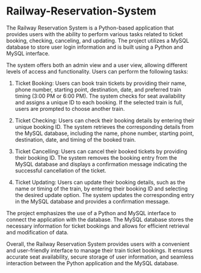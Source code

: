 # Railway-Reservation-System

The Railway Reservation System is a Python-based application that provides users with the ability to perform various tasks related to ticket booking, checking, canceling, and updating. The project utilizes a MySQL database to store user login information and is built using a Python and MySQL interface.

The system offers both an admin view and a user view, allowing different levels of access and functionality. Users can perform the following tasks:

1. Ticket Booking: Users can book train tickets by providing their name, phone number, starting point, destination, date, and preferred train timing (3:00 PM or 6:00 PM). The system checks for seat availability and assigns a unique ID to each booking. If the selected train is full, users are prompted to choose another train.

2. Ticket Checking: Users can check their booking details by entering their unique booking ID. The system retrieves the corresponding details from the MySQL database, including the name, phone number, starting point, destination, date, and timing of the booked train.

3. Ticket Cancelling: Users can cancel their booked tickets by providing their booking ID. The system removes the booking entry from the MySQL database and displays a confirmation message indicating the successful cancellation of the ticket.

4. Ticket Updating: Users can update their booking details, such as the name or timing of the train, by entering their booking ID and selecting the desired update option. The system updates the corresponding entry in the MySQL database and provides a confirmation message.

The project emphasizes the use of a Python and MySQL interface to connect the application with the database. The MySQL database stores the necessary information for ticket bookings and allows for efficient retrieval and modification of data.

Overall, the Railway Reservation System provides users with a convenient and user-friendly interface to manage their train ticket bookings. It ensures accurate seat availability, secure storage of user information, and seamless interaction between the Python application and the MySQL database.
